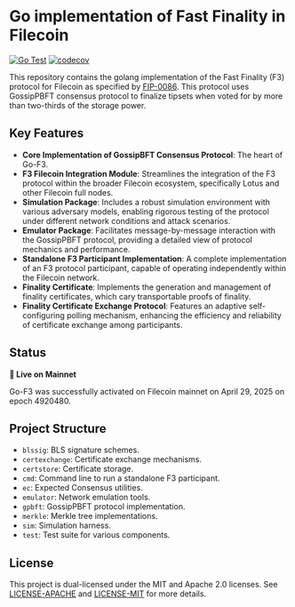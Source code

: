 # Go implementation of Fast Finality in Filecoin

[![Go Test](https://github.com/filecoin-project/go-f3/actions/workflows/go-test.yml/badge.svg)](https://github.com/filecoin-project/go-f3/actions/workflows/go-test.yml) [![codecov](https://codecov.io/gh/filecoin-project/go-f3/graph/badge.svg?token=6uD131t7gs)](https://codecov.io/gh/filecoin-project/go-f3)

This repository contains the golang implementation of the Fast Finality (F3) protocol for Filecoin as specified
by [FIP-0086](https://github.com/filecoin-project/FIPs/blob/master/FIPS/fip-0086.md). This protocol uses GossipPBFT
consensus protocol to finalize tipsets when voted for by more than two-thirds of the storage power.

## Key Features

- **Core Implementation of GossipBFT Consensus Protocol**: The heart of Go-F3.
- **F3 Filecoin Integration Module**: Streamlines the integration of the F3 protocol within the broader Filecoin
  ecosystem, specifically Lotus and other Filecoin full nodes.
- **Simulation Package**: Includes a robust simulation environment with various adversary models, enabling rigorous
  testing of the protocol under different network conditions and attack scenarios.
- **Emulator Package**: Facilitates message-by-message interaction with the GossipPBFT protocol, providing a detailed
  view of protocol mechanics and performance.
- **Standalone F3 Participant Implementation**: A complete implementation of an F3 protocol participant, capable of
  operating independently within the Filecoin network.
- **Finality Certificate**: Implements the generation and management of finality certificates, which cary transportable
  proofs of finality.
- **Finality Certificate Exchange Protocol**: Features an adaptive self-configuring polling mechanism, enhancing the
  efficiency and reliability of certificate exchange among participants.

## Status

**🚀 Live on Mainnet**

Go-F3 was successfully activated on Filecoin mainnet on April 29, 2025 on epoch 4920480.

## Project Structure

- `blssig`: BLS signature schemes.
- `certexchange`: Certificate exchange mechanisms.
- `certstore`: Certificate storage.
- `cmd`: Command line to run a standalone F3 participant.
- `ec`: Expected Consensus utilities.
- `emulator`: Network emulation tools.
- `gpbft`: GossipPBFT protocol implementation.
- `merkle`: Merkle tree implementations.
- `sim`: Simulation harness.
- `test`: Test suite for various components.

## License

This project is dual-licensed under the MIT and Apache 2.0 licenses. See [LICENSE-APACHE](LICENSE-APACHE)
and [LICENSE-MIT](LICENSE-MIT) for more details.
